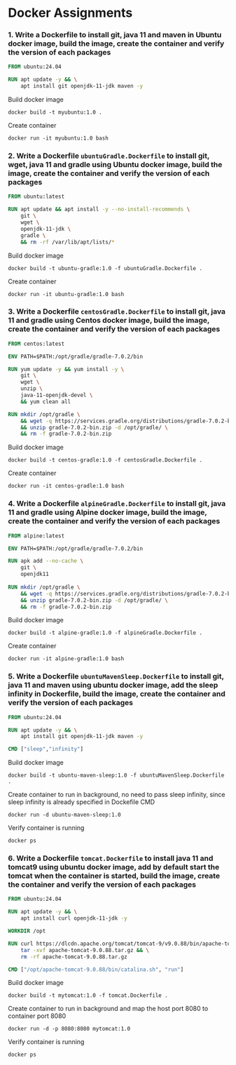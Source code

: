 # Docker Assignments

### 1. Write a Dockerfile to install git, java 11 and maven in Ubuntu docker image, build the image, create the container and verify the version of each packages

```Dockerfile
FROM ubuntu:24.04

RUN apt update -y && \
    apt install git openjdk-11-jdk maven -y
```

Build docker image
```
docker build -t myubuntu:1.0 .
```

Create container
```
docker run -it myubuntu:1.0 bash
```

### 2. Write a Dockerfile `ubuntuGradle.Dockerfile` to install git, wget, java 11 and gradle using Ubuntu docker image, build the image, create the container and verify the version of each packages
```Dockerfile
FROM ubuntu:latest

RUN apt update && apt install -y --no-install-recommends \
    git \
    wget \
    openjdk-11-jdk \
    gradle \
    && rm -rf /var/lib/apt/lists/*
```

Build docker image
```
docker build -t ubuntu-gradle:1.0 -f ubuntuGradle.Dockerfile .
```

Create container
```
docker run -it ubuntu-gradle:1.0 bash
```

### 3. Write a Dockerfile `centosGradle.Dockerfile` to install git, java 11 and gradle using Centos docker image, build the image, create the container and verify the version of each packages
```Dockerfile
FROM centos:latest

ENV PATH=$PATH:/opt/gradle/gradle-7.0.2/bin

RUN yum update -y && yum install -y \
    git \
    wget \
    unzip \
    java-11-openjdk-devel \
    && yum clean all

RUN mkdir /opt/gradle \
    && wget -q https://services.gradle.org/distributions/gradle-7.0.2-bin.zip \
    && unzip gradle-7.0.2-bin.zip -d /opt/gradle/ \
    && rm -f gradle-7.0.2-bin.zip
```

Build docker image
```
docker build -t centos-gradle:1.0 -f centosGradle.Dockerfile .
```

Create container
```
docker run -it centos-gradle:1.0 bash
```

### 4. Write a Dockerfile `alpineGradle.Dockerfile` to install git, java 11 and gradle using Alpine docker image, build the image, create the container and verify the version of each packages
```Dockerfile
FROM alpine:latest

ENV PATH=$PATH:/opt/gradle/gradle-7.0.2/bin

RUN apk add --no-cache \
    git \
    openjdk11
    
RUN mkdir /opt/gradle \
    && wget -q https://services.gradle.org/distributions/gradle-7.0.2-bin.zip \
    && unzip gradle-7.0.2-bin.zip -d /opt/gradle/ \
    && rm -f gradle-7.0.2-bin.zip
```

Build docker image
```
docker build -t alpine-gradle:1.0 -f alpineGradle.Dockerfile .
```

Create container
```
docker run -it alpine-gradle:1.0 bash
```

### 5. Write a Dockerfile `ubuntuMavenSleep.Dockerfile` to install git, java 11 and maven using ubuntu docker image, add the sleep infinity in Dockerfile, build the image, create the container and verify the version of each packages
```Dockerfile
FROM ubuntu:24.04

RUN apt update -y && \
    apt install git openjdk-11-jdk maven -y

CMD ["sleep","infinity"]
```

Build docker image
```
docker build -t ubuntu-maven-sleep:1.0 -f ubuntuMavenSleep.Dockerfile .
```

Create container to run in background, no need to pass sleep infinity, since sleep infinity is already specified in Dockefile CMD
```
docker run -d ubuntu-maven-sleep:1.0
```

Verify container is running
```
docker ps
```

### 6. Write a Dockerfile `tomcat.Dockerfile` to install java 11 and tomcat9 using ubuntu docker image, add by default start the tomcat when the container is started, build the image, create the container and verify the version of each packages
```Dockerfile
FROM ubuntu:24.04

RUN apt update -y && \
    apt install curl openjdk-11-jdk -y

WORKDIR /opt

RUN curl https://dlcdn.apache.org/tomcat/tomcat-9/v9.0.88/bin/apache-tomcat-9.0.88.tar.gz -o apache-tomcat-9.0.88.tar.gz && \
    tar -xvf apache-tomcat-9.0.88.tar.gz && \
    rm -rf apache-tomcat-9.0.88.tar.gz

CMD ["/opt/apache-tomcat-9.0.88/bin/catalina.sh", "run"]

```

Build docker image
```
docker build -t mytomcat:1.0 -f tomcat.Dockerfile .
```

Create container to run in background and map the host port 8080 to container port 8080
```
docker run -d -p 8080:8080 mytomcat:1.0
```

Verify container is running
```
docker ps
```
